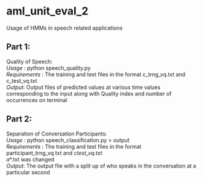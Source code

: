 # aml_unit_eval_2
Usage of HMMs in speech related applications

## Part 1: <br>
Quality of Speech: <br>
  *Usage* : python speech_quality.py  <br>
  *Requirements* : The training and test files in the format c<num>_trng_vq.txt and c<num>_test_vq.txt <br>
  *Output*: Output files of predicted values at various time values corresponding to the input along with Quality  index and number of occurrences on terminal <br>

## Part 2: <br>
Separation of Conversation Participants: <br>
  *Usage* : python speech_classification.py > output <br>
  *Requirements* : The training and test files in the format participant_trng_vq.txt and c<num>_test_vq.txt <br> a_*.txt was changed <br>
  *Output*: The output file with a split up of who speaks in the conversation at a particular second <br>
